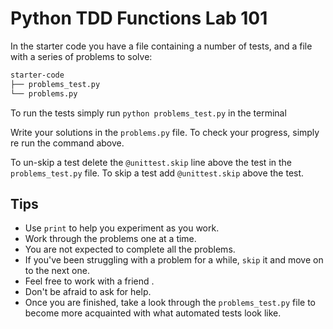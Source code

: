 # Python TDD Functions Lab 101

In the starter code you have a file containing a number of tests, and a file with a series of problems to solve:

```bash
starter-code
├── problems_test.py
└── problems.py
```

To run the tests simply run `python problems_test.py` in the terminal

Write your solutions in the `problems.py` file. To check your progress, simply re run the command above.

To un-skip a test delete the `@unittest.skip` line above the test in the `problems_test.py` file.
To skip a test add `@unittest.skip` above the test.

## Tips
- Use `print` to help you experiment as you work.
- Work through the problems one at a time.
- You are not expected to complete all the problems.
- If you've been struggling with a problem for a while, `skip` it and move on to the next one.
- Feel free to work with a friend .
- Don't be afraid to ask for help.
- Once you are finished, take a look through the `problems_test.py` file to become more acquainted with what automated tests look like.
